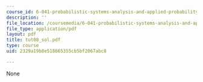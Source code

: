 ```yaml
---
course_id: 6-041-probabilistic-systems-analysis-and-applied-probability-spring-2006
description: ''
file_location: /coursemedia/6-041-probabilistic-systems-analysis-and-applied-probability-spring-2006/2329a19b8e518665355cb5bf2067abc8_tut08_sol.pdf
file_type: application/pdf
layout: pdf
title: tut08_sol.pdf
type: course
uid: 2329a19b8e518665355cb5bf2067abc8

---
```

None